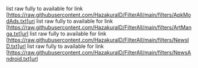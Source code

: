 list raw fully to available for link [https://raw.githubusercontent.com/HazakuraID/FilterAll/main/filters/ApkModAds.txt]uri
list raw fully to available for link [https://raw.githubusercontent.com/HazakuraID/FilterAll/main/filters/ArtManga.txt]url
list raw fully to available for link [https://raw.githubusercontent.com/HazakuraID/FilterAll/main/filters/NewsID.txt]url
list raw fully to available for link [https://raw.githubusercontent.com/HazakuraID/FilterAll/main/filters/NewsAndroid.txt]url
